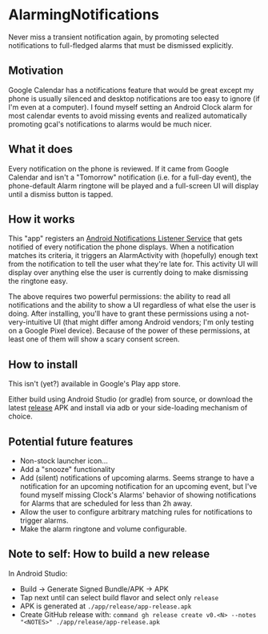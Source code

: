 # AlarmingNotifications

Never miss a transient notification again, by promoting selected
notifications to full-fledged alarms that must be dismissed
explicitly.

## Motivation
Google Calendar has a notifications feature that would be great except
my phone is usually silenced and desktop notifications are too easy to
ignore (if I'm even at a computer). I found myself setting an Android
Clock alarm for most calendar events to avoid missing events and
realized automatically promoting gcal's notifications to alarms would
be much nicer.

## What it does
Every notification on the phone is reviewed. If it came from Google
Calendar and isn't a "Tomorrow" notification (i.e. for a full-day
event), the phone-default Alarm ringtone will be played and a
full-screen UI will display until a dismiss button is tapped.

## How it works
This "app" registers an [Android Notifications Listener Service](https://developer.android.com/reference/android/service/notification/NotificationListenerService)
that gets notified of every notification the phone displays.  When a
notification matches its criteria, it triggers an AlarmActivity with
(hopefully) enough text from the notification to tell the user what
they're late for. This activity UI will display over anything else the
user is currently doing to make dismissing the ringtone easy.

The above requires two powerful permissions: the ability to read all
notifications and the ability to show a UI regardless of what else the
user is doing. After installing, you'll have to grant these
permissions using a not-very-intuitive UI (that might differ among
Android vendors; I'm only testing on a Google Pixel device).  Because
of the power of these permissions, at least one of them will show a
scary consent screen.

## How to install
This isn't (yet?) available in Google's Play app store.

Either build using Android Studio (or gradle) from source, or download
the latest [release](https://github.com/fischman/AlarmingNotifications/releases) APK and install via adb or your side-loading
mechanism of choice.


## Potential future features
- Non-stock launcher icon...
- Add a "snooze" functionality
- Add (silent) notifications of upcoming alarms. Seems strange to have a notification for an upcoming notification for an upcoming event, but I've found myself missing Clock's Alarms' behavior of showing notifications for Alarms that are scheduled for less than 2h away.
- Allow the user to configure arbitrary matching rules for notifications to trigger alarms.
- Make the alarm ringtone and volume configurable.

## Note to self: How to build a new release
In Android Studio:
- Build -> Generate Signed Bundle/APK -> APK
- Tap next until can select build flavor and select only `release`
- APK is generated at `./app/release/app-release.apk`
- Create GitHub release with: `command gh release create v0.<N> --notes "<NOTES>" ./app/release/app-release.apk`

